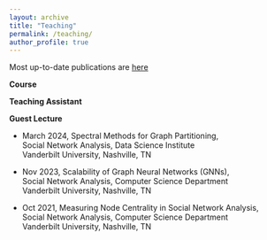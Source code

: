 ```yaml
---
layout: archive
title: "Teaching"
permalink: /teaching/
author_profile: true
---
```

Most up-to-date publications are [here](https://yuwvandy.github.io/_pages/2023_CV_Yu_Wang.pdf#nameddest=TEACHING%20EXPERIENCE)

**Course**

**Teaching Assistant**

**Guest Lecture**
- March 2024, Spectral Methods for Graph Partitioning, 
  <br> Social Network Analysis, Data Science Institute
  <br> Vanderbilt University, Nashville, TN

- Nov 2023, Scalability of Graph Neural Networks (GNNs), 
  <br> Social Network Analysis, Computer Science Department
  <br> Vanderbilt University, Nashville, TN
  
- Oct 2021, Measuring Node Centrality in Social Network Analysis, 
  <br> Social Network Analysis, Computer Science Department
  <br> Vanderbilt University, Nashville, TN
